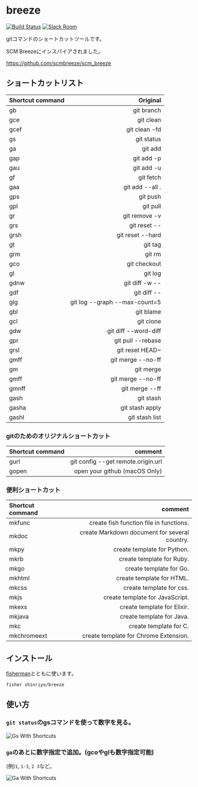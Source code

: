 # breeze

[![Build Status][travis-badge]][travis-link]
[![Slack Room][slack-badge]][slack-link]

gitコマンドのショートカットツールです。

SCM Breezeにインスパイアされました。

https://github.com/scmbreeze/scm_breeze

## ショートカットリスト

| Shortcut command | Original | 
|:-----------|------------:|
| gb | git branch |
| gce | git clean |
| gcef | git clean -fd |
| gs | git status |
| ga | git add |
| gap | git add -p |
| gau | git add -u |
| gf | git fetch |
| gaa | git add --all . |
| gps | git push |
| gpl | git pull |
| gr | git remove -v |
| grs | git reset -- |
| grsh | git reset --hard |
| gt | git tag |
| grm | git rm |
| gco | git checkout |
| gl | git log |
| gdnw | git diff -w -- |
| gdf | git diff -- |
| glg | git log --graph --max-count=5 |
| gbl | git blame |
| gcl | git clone |
| gdw | git diff --word-diff |
| gpr | git pull --rebase |
| grsl | git reset HEAD~ |
| gmff | git merge --no-ff |
| gm | git merge |
| gmff | git merge --no-ff |
| gmnff | git merge --ff |
| gash | git stash |
| gasha | git stash apply |
| gashl | git stash list |

### gitのためのオリジナルショートカット

| Shortcut command | comment |
|:-----------|------------:|
| gurl | git config --get remote.origin.url |  |
| gopen | open your github (macOS Only) |

### 便利ショートカット

| Shortcut command | comment |
|:-----------|------------:|
| mkfunc | create fish function file in functions. |
| mkdoc | create Markdown document for several country. |
| mkpy | create template for Python. |
| mkrb | create template for Ruby. |
| mkgo | create template for Go. |
| mkhtml | create template for HTML. |
| mkcss | create template for css. |
| mkjs | create template for JavaScript. |
| mkexs| create template for Elixir. |
| mkjava | create template for Java. |
| mkc | create template for C. |
| mkchromeext | create template for Chrome Extension. |

## インストール

[fisherman]とともに使います。

```
fisher shinriyo/breeze
```

## 使い方

### `git status`のgsコマンドを使って数字を見る。

<div class="centered">
<img src="http://i.imgur.com/F3NHal3.png" alt="Gs With Shortcuts" />
</div>

### `ga`のあとに数字指定で追加。(gcoやglも数字指定可能)

(例)`1`, `1-3`, `2 3`など。
<div class="centered">
<img src="http://i.imgur.com/RpspQI2.png" alt="Ga With Shortcuts" />
</div>

[travis-link]: https://travis-ci.org/shinriyo/breeze
[travis-badge]: https://img.shields.io/travis/shinriyo/breeze.svg
[slack-link]: https://fisherman-wharf.herokuapp.com
[slack-badge]: https://fisherman-wharf.herokuapp.com/badge.svg
[fisherman]: https://github.com/fisherman/fisherman
